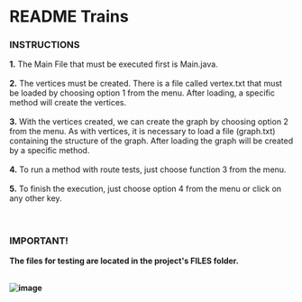 # README Trains

<h3>INSTRUCTIONS</h3>

<b>1.</b> The Main File that must be executed first is Main.java.<br><br>
<b>2.</b> The vertices must be created. There is a file called vertex.txt that must be loaded by choosing option 1 from the menu. After loading, a specific method will create the vertices.<br><br>
<b>3.</b> With the vertices created, we can create the graph by choosing option 2 from the menu. As with vertices, it is necessary to load a file (graph.txt) containing the structure of the graph. After loading the graph will be created by a specific method.<br><br>
<b>4.</b> To run a method with route tests, just choose function 3 from the menu.<br><br>
<b>5.</b> To finish the execution, just choose option 4 from the menu or click on any other key.<br><br><br>


<h3>IMPORTANT!</h3>
<b>The files for testing are located in the project's FILES folder.<br><br>
  
![image](https://user-images.githubusercontent.com/22870929/143529559-7dc70b94-bb46-43e8-b156-92c0ad66686e.png)
